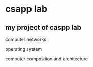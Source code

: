 # csapp lab

## my project of caspp lab


computer networks

operating system

computer composition and architecture
